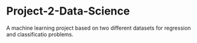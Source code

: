 # Project-2-Data-Science
A machine learning project based on two different datasets for regression and classificatio problems.
